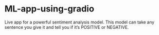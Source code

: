# ML-app-using-gradio
Live app for a powerful sentiment analysis model. This model can take any sentence you give it and tell you if it’s POSITIVE or NEGATIVE.
